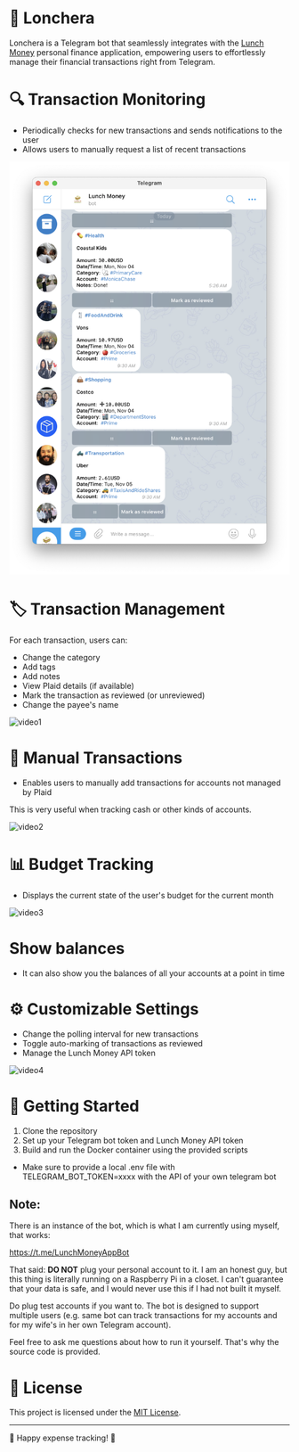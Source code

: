 # 🥡 Lonchera

Lonchera is a Telegram bot that seamlessly integrates with the [Lunch Money](https://lunchmoney.app/) personal finance application, empowering users to effortlessly manage their financial transactions right from Telegram.

# 🔍 Transaction Monitoring
- Periodically checks for new transactions and sends notifications to the user
- Allows users to manually request a list of recent transactions

![img1](media/main.png)

# 🏷️ Transaction Management
For each transaction, users can:
- Change the category
- Add tags
- Add notes
- View Plaid details (if available)
- Mark the transaction as reviewed (or unreviewed)
- Change the payee's name

![video1](media/1.gif)

# 💸 Manual Transactions

- Enables users to manually add transactions for accounts not managed by Plaid

This is very useful when tracking cash or other kinds of accounts.

![video2](media/2.gif)

# 📊 Budget Tracking

- Displays the current state of the user's budget for the current month

![video3](media/3.gif)

# Show balances

- It can also show you the balances of all your accounts at a point in time

# ⚙️ Customizable Settings
- Change the polling interval for new transactions
- Toggle auto-marking of transactions as reviewed
- Manage the Lunch Money API token

![video4](media/4.gif)

# 🚀 Getting Started
1. Clone the repository
2. Set up your Telegram bot token and Lunch Money API token
3. Build and run the Docker container using the provided scripts
  * Make sure to provide a local .env file with TELEGRAM_BOT_TOKEN=xxxx with the API of your own telegram bot

## Note:

There is an instance of the bot, which is what I am currently using myself, that works:

https://t.me/LunchMoneyAppBot

That said: **DO NOT** plug your personal account to it. I am an honest guy, but this thing is
literally running on a Raspberry Pi in a closet. I can't guarantee that your data is safe,
and I would never use this if I had not built it myself.

Do plug test accounts if you want to. The bot is designed to support multiple users (e.g.
same bot can track transactions for my accounts and for my wife's in her own Telegram account).

Feel free to ask me questions about how to run it yourself. That's why the source code is provided.

# 📄 License
This project is licensed under the [MIT License](LICENSE.md).

---

🍱 Happy expense tracking! 🎉